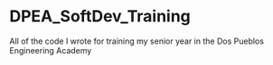 # DPEA_SoftDev_Training
All of the code I wrote for training my senior year in the Dos Pueblos Engineering Academy
